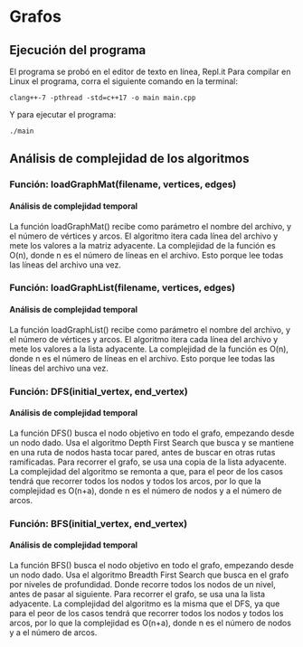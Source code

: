 # Grafos


## Ejecución del programa
El programa se probó en el editor de texto en línea, Repl.it
Para compilar en Linux el programa, corra el siguiente comando en la terminal:
~~~
clang++-7 -pthread -std=c++17 -o main main.cpp
~~~
Y para ejecutar el programa:
~~~
./main
~~~

## Análisis de complejidad de los algoritmos
### Función: loadGraphMat(filename, vertices, edges)
#### Análisis de complejidad temporal
La función loadGraphMat() recibe como parámetro el nombre del archivo, y el número de vértices y arcos. El algoritmo itera cada línea del  archivo y mete los valores a la matriz adyacente. La complejidad de la función es O(n), donde n es el número de líneas en el archivo. Esto porque lee todas las líneas del archivo una vez.

### Función: loadGraphList(filename, vertices, edges)
#### Análisis de complejidad temporal
La función loadGraphList() recibe como parámetro el nombre del archivo, y el número de vértices y arcos. El algoritmo itera cada línea del  archivo y mete los valores a la lista adyacente. La complejidad de la función es O(n), donde n es el número de líneas en el archivo. Esto porque lee todas las líneas del archivo una vez.

### Función: DFS(initial_vertex, end_vertex)
#### Análisis de complejidad temporal
La función DFS() busca el nodo objetivo en todo el grafo, empezando desde un nodo dado. Usa el algoritmo Depth First Search que busca y se mantiene en una ruta de nodos hasta tocar pared, antes de buscar en otras rutas ramificadas. Para recorrer el grafo, se usa una copia de la lista adyacente. La complejidad del algoritmo se remonta a que, para el peor de los casos tendrá que recorrer todos los nodos y todos los arcos, por lo que la complejidad es O(n+a), donde n es el número de nodos y a el número de arcos.

### Función: BFS(initial_vertex, end_vertex)
#### Análisis de complejidad temporal
La función BFS() busca el nodo objetivo en todo el grafo, empezando desde un nodo dado. Usa el algoritmo Breadth First Search que busca en el grafo por niveles de profundidad. Donde recorre todos los nodos de un nivel, antes de pasar al siguiente. Para recorrer el grafo, se usa una la lista adyacente. La complejidad del algoritmo es la misma que el DFS, ya que para el peor de los casos tendrá que recorrer todos los nodos y todos los arcos, por lo que la complejidad es O(n+a), donde n es el número de nodos y a el número de arcos.